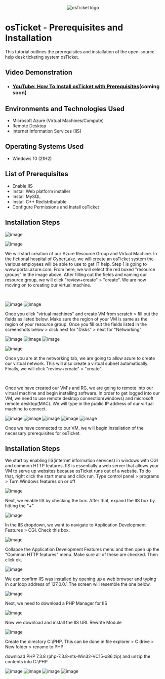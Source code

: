 <p align="center">
<img src="https://i.imgur.com/Clzj7Xs.png" alt="osTicket logo"/>
</p>

<h1>osTicket - Prerequisites and Installation</h1>
This tutorial outlines the prerequisites and installation of the open-source help desk ticketing system osTicket.<br />


<h2>Video Demonstration</h2>

- ### [YouTube: How To Install osTicket with Prerequisites](https://www.youtube.com)(coming soon)

<h2>Environments and Technologies Used</h2>

- Microsoft Azure (Virtual Machines/Compute)
- Remote Desktop
- Internet Information Services (IIS)

<h2>Operating Systems Used </h2>

- Windows 10</b> (21H2)

<h2>List of Prerequisites</h2>

- Enable IIS
- Install Web platform installer
- Install MySQL
- Install C++ Redistributable
- Configure Permissions and Install osTicket

<h2>Installation Steps</h2>

![image](https://github.com/nealzubin/osticket-prereqs/assets/145185495/62cc4a71-bbbf-47ae-ad2c-16e567e82081)

![image](https://github.com/nealzubin/osticket-prereqs/assets/145185495/12ab1a6f-18a1-4c88-b2b3-bb91adae0f8d)



<p>
We will start creation of our Azure Resource Group and Virtual Machine. In the fictional hospital of CyberLake, we will create an osTicket system the various employees will be able to use to get IT help. Step 1 is going to www.portal.azure.com. From here, we will select the red boxed "resource groups" in the image above. After filling out the fields and naming our resource group, we will click "review+create" > "create". We are now moving on to creating our virtual machine. 
</p>
<br />


![image](https://github.com/nealzubin/osticket-prereqs/assets/145185495/7d5251dc-3489-400d-bd45-8688f29dbf10)
![image](https://github.com/nealzubin/osticket-prereqs/assets/145185495/12c04ff6-0421-4dbe-94d9-f79c23b8b9d6)


<p>
Once you click "virtual machines" and create VM from scratch > fill out the fields as listed below. Make sure the region of your VM is same as the region of your resource group. Once you fill out the fields listed in the screenshots below > click next for "Disks" > next for "Networking"
</p>

![image](https://github.com/nealzubin/osticket-prereqs/assets/145185495/ba56c4bf-77d9-4480-b4f1-ab04d3bc33cd)
![image](https://github.com/nealzubin/osticket-prereqs/assets/145185495/92a8dda3-790a-48d2-bafe-864db1300e22)
![image](https://github.com/nealzubin/osticket-prereqs/assets/145185495/71e7418f-0e20-4e18-bb29-b4a0d47252c4)


![image](https://github.com/nealzubin/osticket-prereqs/assets/145185495/d12c7cde-d159-469f-a4d5-708d4461f5fb)


<p>
Once you are at the networking tab, we are going to allow azure to create our virtual network. This will also create a virtual subnet automatically. Finally, we will click "review+create" > "create"
</p>
<br />



<p>
Once we have created our VM's and RG, we are going to remote into our virtual machine and begin installing software. In order to get logged into our VM, we need to use remote desktop connection(windows) and microsoft remote desktop(MAC). We will type in the public IP address of our virtual machine to connect. 
</p>

![image](https://github.com/nealzubin/osticket-prereqs/assets/145185495/5a3c1680-28d0-4bd0-a0d9-686455770c92)
![image](https://github.com/nealzubin/osticket-prereqs/assets/145185495/237206a7-01b7-45f5-8202-3aee9238f117)
![image](https://github.com/nealzubin/osticket-prereqs/assets/145185495/9a0d4145-04ce-4f84-8e2e-cc5d4c9378ac)
![image](https://github.com/nealzubin/osticket-prereqs/assets/145185495/9fd9dd81-6153-4015-aaed-7f5ffcfe5267)
![image](https://github.com/nealzubin/osticket-prereqs/assets/145185495/5926897a-d7de-4e8e-9375-47222851ba30)






<p>
Once we have connected to our VM, we will begin installation of the necessary prerequisites for osTicket.
</p>



<h2>Installation Steps</h2>

<p>
We start by enabling IIS(internet information services) in windows with CGI and common HTTP features. IIS is essentially a web server that allows your VM to serve up websites because osTicket runs out of a website. To do that, right click the start menu and click run. Type control panel > programs > Turn Windows features on or off
</p>

![image](https://github.com/nealzubin/osticket-prereqs/assets/145185495/9a5686b2-ceed-4527-9673-23f816ac3707)



<p>
Next, we enable IIS by checking the box. After that, expand the IIS box by hitting the "+"
</p>

![image](https://github.com/nealzubin/osticket-prereqs/assets/145185495/c972939c-af3c-42ab-bb11-69b7c91f88cb)


<p>
In the IIS dropdown, we want to navigate to Application Development Features > CGI. Check this box. 
</p>

![image](https://github.com/nealzubin/osticket-prereqs/assets/145185495/68ef9cd0-6b7a-4fd1-beff-7b3eb618b8f9)


<p>
Collapse the Application Development Features menu and then open up the "Common HTTP features" menu. Make sure all of these are checked. Then click ok. 
</p>

![image](https://github.com/nealzubin/osticket-prereqs/assets/145185495/d22c510e-fd2e-485e-b52a-5d47cc2d44fa)

<p>
We can confirm IIS was installed by opening up a web browser and typing in our loop address of 127.0.0.1 The screen will resemble the one below.  
</p>

![image](https://github.com/nealzubin/osticket-prereqs/assets/145185495/d21fb14b-6048-4ab3-84b5-5327201a81af)



<p>
Next, we need to download a PHP Manager for IIS
</p>

![image](https://github.com/nealzubin/osticket-prereqs/assets/145185495/974b1e7f-5415-4714-972f-62643c27c06a)


<p>
Now we download and install the IIS URL Rewrite Module
</p>

![image](https://github.com/nealzubin/osticket-prereqs/assets/145185495/cffb97e8-965a-4825-b350-d5c82dee93ca)



<p>
Create the directory C:\PHP. This can be done in file explorer > C drive > New folder > rename to PHP
</p>


<p>
 download PHP 7.3.8 (php-7.3.8-nts-Win32-VC15-x86.zip) and unzip the contents into C:\PHP
</p>



![image](https://github.com/nealzubin/osticket-prereqs/assets/145185495/95e0152e-499c-478f-8b8e-be8d1062fa54)
![image](https://github.com/nealzubin/osticket-prereqs/assets/145185495/8f8f44e1-b7f3-45d5-83af-bdd69df1199a)
![image](https://github.com/nealzubin/osticket-prereqs/assets/145185495/c89c357e-5393-48b1-af3c-fe2c08bad9b3)
![image](https://github.com/nealzubin/osticket-prereqs/assets/145185495/2b21928d-76b9-4a87-b758-be83b9f65bad)















